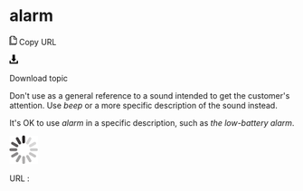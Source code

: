 # alarm

![Copy URL](media/alarm/Copy.png)
Copy URL

![Download](media/alarm/Download.png)

Download topic

Don't use as a general reference to a sound intended to get the customer's attention. Use *beep* or a more specific description of the sound instead.

It's OK to use *alarm* in a specific description, such as *the low-battery alarm*.

![In progress](media/alarm/activity-large.gif)

URL :
